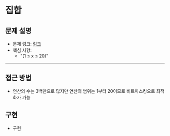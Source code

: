 # 집합

## 문제 설명
- 문제 링크: [링크](https://www.acmicpc.net/problem/11723)
- 핵심 사항:
  - "(1 ≤ x ≤ 20)"
---

## 접근 방법
- 연산의 수는 3백만으로 많지만 연산의 범위는 1부터 20이므로 비트마스킹으로 최적화가 가능

## 구현
- 구현